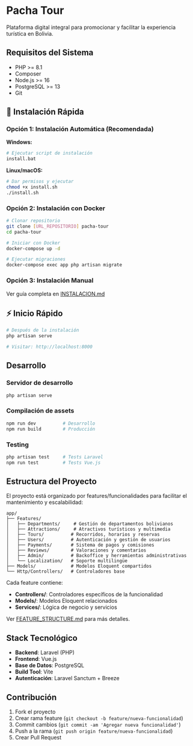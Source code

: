 # Pacha Tour

Plataforma digital integral para promocionar y facilitar la experiencia turística en Bolivia.

## Requisitos del Sistema

- PHP >= 8.1
- Composer
- Node.js >= 16
- PostgreSQL >= 13
- Git

## 🚀 Instalación Rápida

### Opción 1: Instalación Automática (Recomendada)

**Windows:**
```bash
# Ejecutar script de instalación
install.bat
```

**Linux/macOS:**
```bash
# Dar permisos y ejecutar
chmod +x install.sh
./install.sh
```

### Opción 2: Instalación con Docker

```bash
# Clonar repositorio
git clone [URL_REPOSITORIO] pacha-tour
cd pacha-tour

# Iniciar con Docker
docker-compose up -d

# Ejecutar migraciones
docker-compose exec app php artisan migrate
```

### Opción 3: Instalación Manual

Ver guía completa en [INSTALACION.md](INSTALACION.md)

## ⚡ Inicio Rápido

```bash
# Después de la instalación
php artisan serve

# Visitar: http://localhost:8000
```

## Desarrollo

### Servidor de desarrollo
```bash
php artisan serve
```

### Compilación de assets
```bash
npm run dev          # Desarrollo
npm run build        # Producción
```

### Testing
```bash
php artisan test     # Tests Laravel
npm run test         # Tests Vue.js
```

## Estructura del Proyecto

El proyecto está organizado por features/funcionalidades para facilitar el mantenimiento y escalabilidad:

```
app/
├── Features/
│   ├── Departments/     # Gestión de departamentos bolivianos
│   ├── Attractions/     # Atractivos turísticos y multimedia
│   ├── Tours/          # Recorridos, horarios y reservas
│   ├── Users/          # Autenticación y gestión de usuarios
│   ├── Payments/       # Sistema de pagos y comisiones
│   ├── Reviews/        # Valoraciones y comentarios
│   ├── Admin/          # Backoffice y herramientas administrativas
│   └── Localization/   # Soporte multilingüe
├── Models/             # Modelos Eloquent compartidos
└── Http/Controllers/   # Controladores base
```

Cada feature contiene:
- **Controllers/**: Controladores específicos de la funcionalidad
- **Models/**: Modelos Eloquent relacionados
- **Services/**: Lógica de negocio y servicios

Ver [FEATURE_STRUCTURE.md](FEATURE_STRUCTURE.md) para más detalles.

## Stack Tecnológico

- **Backend**: Laravel (PHP)
- **Frontend**: Vue.js
- **Base de Datos**: PostgreSQL
- **Build Tool**: Vite
- **Autenticación**: Laravel Sanctum + Breeze

## Contribución

1. Fork el proyecto
2. Crear rama feature (`git checkout -b feature/nueva-funcionalidad`)
3. Commit cambios (`git commit -am 'Agregar nueva funcionalidad'`)
4. Push a la rama (`git push origin feature/nueva-funcionalidad`)
5. Crear Pull Request